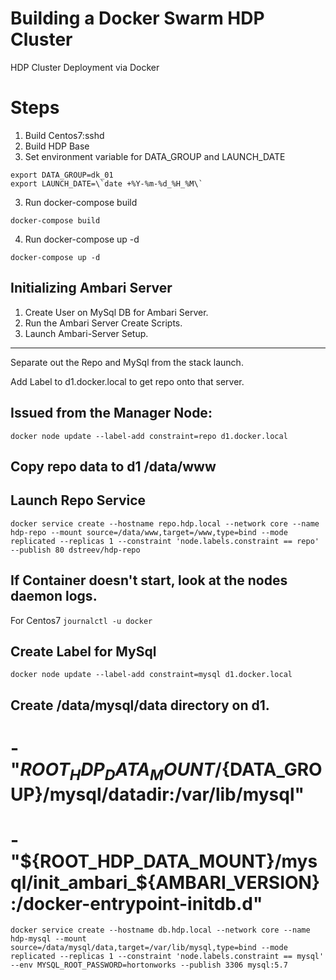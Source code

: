 # Building a Docker Swarm HDP Cluster
HDP Cluster Deployment via Docker


# Steps

1. Build Centos7:sshd
2. Build HDP Base
3. Set environment variable for DATA_GROUP and LAUNCH_DATE
```
export DATA_GROUP=dk_01
export LAUNCH_DATE=\`date +%Y-%m-%d_%H_%M\`

```
3. Run docker-compose build
```
docker-compose build
```
4. Run docker-compose up -d
```
docker-compose up -d
```

## Initializing Ambari Server

1. Create User on MySql DB for Ambari Server.
2. Run the Ambari Server Create Scripts.
3. Launch Ambari-Server Setup.

-----

Separate out the Repo and MySql from the stack launch.

Add Label to d1.docker.local to get repo onto that server.

## Issued from the Manager Node:
`docker node update --label-add constraint=repo d1.docker.local`

## Copy repo data to d1 /data/www

## Launch Repo Service
`docker service create --hostname repo.hdp.local --network core --name hdp-repo --mount source=/data/www,target=/www,type=bind --mode replicated --replicas 1 --constraint 'node.labels.constraint == repo' --publish 80 dstreev/hdp-repo`

## If Container doesn't start, look at the nodes daemon logs.
For Centos7
`journalctl -u docker`

## Create Label for MySql
`docker node update --label-add constraint=mysql d1.docker.local`

## Create /data/mysql/data directory on d1.
#            - "${ROOT_HDP_DATA_MOUNT}/${DATA_GROUP}/mysql/datadir:/var/lib/mysql"
#            - "${ROOT_HDP_DATA_MOUNT}/mysql/init_ambari_${AMBARI_VERSION}:/docker-entrypoint-initdb.d"
`docker service create --hostname db.hdp.local --network core --name hdp-mysql --mount source=/data/mysql/data,target=/var/lib/mysql,type=bind --mode replicated --replicas 1 --constraint 'node.labels.constraint == mysql' --env MYSQL_ROOT_PASSWORD=hortonworks --publish 3306 mysql:5.7`

##
